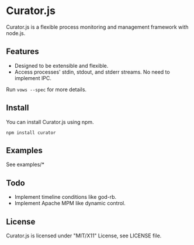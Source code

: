 Curator.js
==========

Curator.js is a flexible process monitoring and management framework with node.js.

Features
--------

* Designed to be extensible and flexible.
* Access processes' stdin, stdout, and stderr streams. No need to implement IPC.

Run `vows --spec` for more details.

Install
-------

You can install Curator.js using npm.

    npm install curator


Examples
--------

See examples/*

Todo
----

* Implement timeline conditions like god-rb.
* Implement Apache MPM like dynamic control.

License
-------
Curator.js is licensed under "MIT/X11" License, see LICENSE file.
